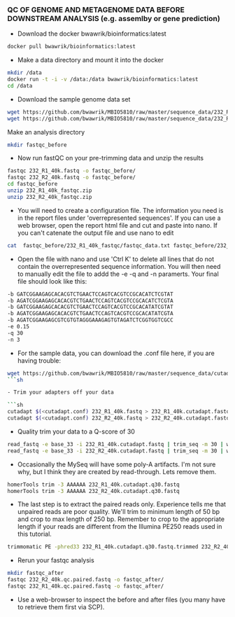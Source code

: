 ### QC OF GENOME AND METAGENOME DATA BEFORE DOWNSTREAM ANALYSIS (e.g. assemlby or gene prediction)

- Download the docker bwawrik/bioinformatics:latest

```sh
docker pull bwawrik/bioinformatics:latest
```

- Make a data directory and mount it into the docker 

```sh
mkdir /data
docker run -t -i -v /data:/data bwawrik/bioinformatics:latest
cd /data
```

- Download the sample genome data set 

```sh
wget https://github.com/bwawrik/MBIO5810/raw/master/sequence_data/232_R1_40k.fastq.gz
wget https://github.com/bwawrik/MBIO5810/raw/master/sequence_data/232_R2_40k.fastq.gz
```

Make an analysis directory

```sh
mkdir fastqc_before
```

- Now run fastQC on your pre-trimming data and unzip the results

```sh
fastqc 232_R1_40k.fastq -o fastqc_before/
fastqc 232_R2_40k.fastq -o fastqc_before/
cd fastqc_before
unzip 232_R1_40k_fastqc.zip
unzip 232_R2_40k_fastqc.zip
```

- You will need to create a configuration file.  The information you need is in the report files under 'overrepresented sequences'. If you can use a web browser, open the report html file and cut and paste into nano. If you can't catenate the output file and use nano to edit

```sh
cat  fastqc_before/232_R1_40k_fastqc/fastqc_data.txt fastqc_before/232_R1_40k_fastqc/fastqc_data.txt > cutadapt.conf
```

- Open the file with nano and use 'Ctrl K' to delete all lines that do not contain the overrepresented sequence information. You will then need to manually edit the file to addd the -e -q and -n paramerts.  Your final file should look like this:

```sh
-b GATCGGAAGAGCACACGTCTGAACTCCAGTCACGTCCGCACATCTCGTAT
-b AGATCGGAAGAGCACACGTCTGAACTCCAGTCACGTCCGCACATCTCGTA
-b GATCGGAAGAGCACACGTCTGAACTCCAGTCACGTCCGCACATATCGTAT
-b AGATCGGAAGAGCACACGTCTGAACTCCAGTCACGTCCGCACATATCGTA
-b AGATCGGAAGAGCGTCGTGTAGGGAAAGAGTGTAGATCTCGGTGGTCGCC
-e 0.15 
-q 30
-n 3
```

- For the sample data, you can download the .conf file here, if you are having trouble:

```sh
wget https://github.com/bwawrik/MBIO5810/raw/master/sequence_data/cutadapt.conf
```sh

- Trim your adapters off your data

```sh
cutadapt $(<cutadapt.conf) 232_R1_40k.fastq > 232_R1_40k.cutadapt.fastq
cutadapt $(<cutadapt.conf) 232_R2_40k.fastq > 232_R2_40k.cutadapt.fastq
```

- Quality trim your data to a Q-score of 30

```sh
read_fastq -e base_33 -i 232_R1_40k.cutadapt.fastq | trim_seq -m 30 | write_fastq -o 232_R1_40k.cutadapt.q30.fastq -x
read_fastq -e base_33 -i 232_R2_40k.cutadapt.fastq | trim_seq -m 30 | write_fastq -o 232_R2_40k.cutadapt.q30.fastq -x
```

- Occasionally the MySeq will have some poly-A artifacts. I'm not sure why, but I think they are created by read-through. Lets remove them.

```sh
homerTools trim -3 AAAAAA 232_R1_40k.cutadapt.q30.fastq
homerTools trim -3 AAAAAA 232_R2_40k.cutadapt.q30.fastq
```

- The last step is to extract the paired reads only.  Experience tells me that unpaired reads are poor quality. We'll trim to minimum length of 50 bp and crop to max length of 250 bp. Remember to crop to the appropriate length if your reads are different from the Illumina PE250 reads used in this tutorial.

```sh
trimmomatic PE -phred33 232_R1_40k.cutadapt.q30.fastq.trimmed 232_R2_40k.cutadapt.q30.fastq.trimmed 232_R1_40k.qc.paired.fastq 232_R1_40k.qc.unpaired.fastq 232_R2_40k.qc.paired.fastq 232_R2_40k.qc.unpaired.fastq MINLEN:50 CROP:250
```

- Rerun your fastqc analysis

```sh
mkdir fastqc_after
fastqc 232_R2_40k.qc.paired.fastq -o fastqc_after/
fastqc 232_R1_40k.qc.paired.fastq -o fastqc_after/
```

- Use a web-browser to inspect the before and after files (you many have to retrieve them first via SCP).

